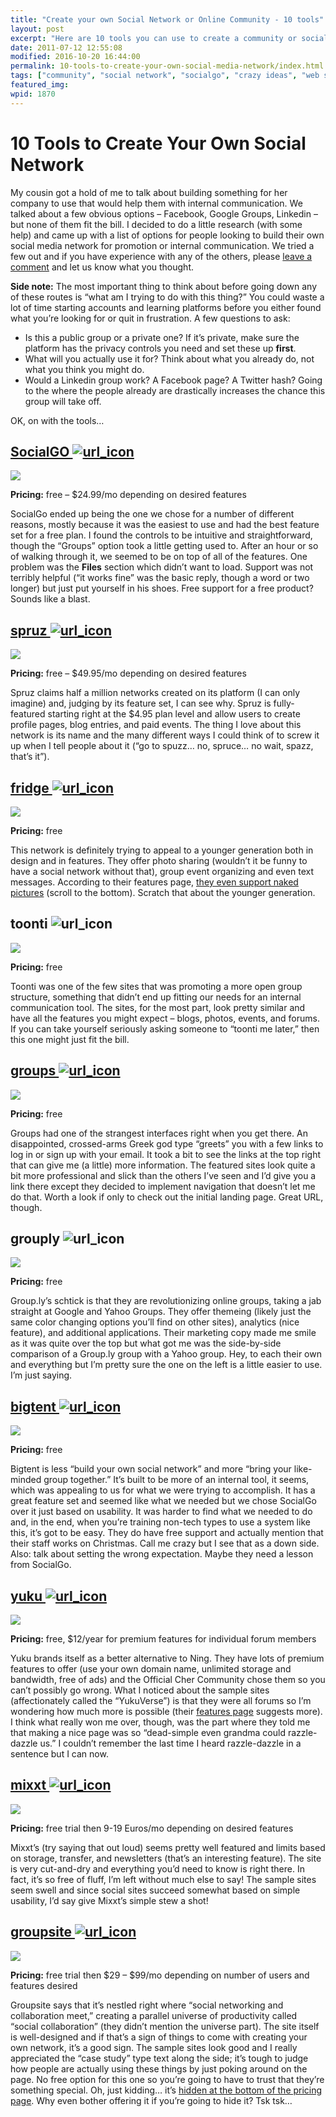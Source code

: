 ```yaml
---
title: "Create your own Social Network or Online Community - 10 tools"
layout: post
excerpt: "Here are 10 tools you can use to create a community or social network online for free (in most cases)."
date: 2011-07-12 12:55:08
modified: 2016-10-20 16:44:00
permalink: 10-tools-to-create-your-own-social-media-network/index.html
tags: ["community", "social network", "socialgo", "crazy ideas", "web strategy"]
featured_img: 
wpid: 1870
---
```


# 10 Tools to Create Your Own Social Network

My cousin got a hold of me to talk about building something for her company to use that would help them with internal communication. We talked about a few obvious options – Facebook, Google Groups, Linkedin – but none of them fit the bill. I decided to do a little research (with some help) and came up with a list of options for people looking to build their own social media network for promotion or internal communication. We tried a few out and if you have experience with any of the others, please [leave a comment](#commentform) and let us know what you thought.

**Side note:** The most important thing to think about before going down any of these routes is “what am I trying to do with this thing?” You could waste a lot of time starting accounts and learning platforms before you either found what you’re looking for or quit in frustration. A few questions to ask:

- Is this a public group or a private one? If it’s private, make sure the platform has the privacy controls you need and set these up **first**.
- What will you actually use it for? Think about what you already do, not what you think you might do.
- Would a Linkedin group work? A Facebook page? A Twitter hash? Going to the where the people already are drastically increases the chance this group will take off.

OK, on with the tools…

[SocialGO ![](/_images/2011/03/url_icon.gif "url_icon")](http://www.socialgo.com/)
------------------------------------------------------------------------------------------------------------------------

[![](https://lh5.googleusercontent.com/-BuKc4gVwjoc/ThuNyem0QkI/AAAAAAAABAk/fTLaBIOIsjo/create_social_network_socialgo.png)](http://www.socialgo.com/)

**Pricing:** free – $24.99/mo depending on desired features

SocialGo ended up being the one we chose for a number of different reasons, mostly because it was the easiest to use and had the best feature set for a free plan. I found the controls to be intuitive and straightforward, though the “Groups” option took a little getting used to. After an hour or so of walking through it, we seemed to be on top of all of the features. One problem was the **Files** section which didn’t want to load. Support was not terribly helpful (“it works fine” was the basic reply, though a word or two longer) but just put yourself in his shoes. Free support for a free product? Sounds like a blast.

[spruz ![](/_images/2011/03/url_icon.gif "url_icon")](http://www.spruz.com)
-----------------------------------------------------------------------------------------------------------------

[![](https://lh3.googleusercontent.com/-Lm92ve6ZkX0/ThuNycgyQrI/AAAAAAAABAo/5fJcXBgNA_k/create_social_network_spruz.png)](http://www.spruz.com/)

**Pricing:** free – $49.95/mo depending on desired features

Spruz claims half a million networks created on its platform (I can only imagine) and, judging by its feature set, I can see why. Spruz is fully-featured starting right at the $4.95 plan level and allow users to create profile pages, blog entries, and paid events. The thing I love about this network is its name and the many different ways I could think of to screw it up when I tell people about it (“go to spuzz… no, spruce… no wait, spazz, that’s it”).

[fridge ![](/_images/2011/03/url_icon.gif "url_icon")](http://www.frid.ge/)
-----------------------------------------------------------------------------------------------------------------

[![](https://lh4.googleusercontent.com/-5mG9VKIl-UM/ThuNxB64u-I/AAAAAAAABAM/JjHbJx2oy1E/create_social_network_fridge.png)](http://www.frid.ge/)

**Pricing:** free

This network is definitely trying to appeal to a younger generation both in design and in features. They offer photo sharing (wouldn’t it be funny to have a social network without that), group event organizing and even text messages. According to their features page, [they even support naked pictures](http://www.frid.ge/p/features) (scroll to the bottom). Scratch that about the younger generation.

toonti ![](/_images/2011/03/url_icon.gif "url_icon")
------------------------------------------------------------------------------------------

![](https://lh3.googleusercontent.com/-d8nEwrPHhts/ThuNylCN-8I/AAAAAAAABAs/9FEgsx2e3HA/create_social_network_toonti.png)

**Pricing:** free

Toonti was one of the few sites that was promoting a more open group structure, something that didn’t end up fitting our needs for an internal communication tool. The sites, for the most part, look pretty similar and have all the features you might expect – blogs, photos, events, and forums. If you can take yourself seriously asking someone to “toonti me later,” then this one might just fit the bill.

[groups ![](/_images/2011/03/url_icon.gif "url_icon")](http://grou.ps)
------------------------------------------------------------------------------------------------------------

[![](https://lh3.googleusercontent.com/-3Ts78hh_PwE/ThuNxcY2ILI/AAAAAAAABAY/NzpN1PSiVxw/create_social_network_groups.png)](http://grou.ps/)

**Pricing:** free

Groups had one of the strangest interfaces right when you get there. An disappointed, crossed-arms Greek god type “greets” you with a few links to log in or sign up with your email. It took a bit to see the links at the top right that can give me (a little) more information. The featured sites look quite a bit more professional and slick than the others I’ve seen and I’d give you a link there except they decided to implement navigation that doesn’t let me do that. Worth a look if only to check out the initial landing page. Great URL, though.

grouply ![](/_images/2011/03/url_icon.gif "url_icon")
-------------------------------------------------------------------------------------------

![](https://lh4.googleusercontent.com/-CZoGuxdlce0/ThuNxClI2OI/AAAAAAAABAU/ExY45lls0J4/create_social_network_grouply.png)

**Pricing:** free

Group.ly’s schtick is that they are revolutionizing online groups, taking a jab straight at Google and Yahoo Groups. They offer themeing (likely just the same color changing options you’ll find on other sites), analytics (nice feature), and additional applications. Their marketing copy made me smile as it was quite over the top but what got me was the side-by-side comparison of a Group.ly group with a Yahoo group. Hey, to each their own and everything but I’m pretty sure the one on the left is a little easier to use. I’m just saying.

[bigtent ![](/_images/2011/03/url_icon.gif "url_icon")](http://www.bigtent.com/)
----------------------------------------------------------------------------------------------------------------------

[![](https://lh3.googleusercontent.com/-8U0carVX2fk/ThuNxCcDtTI/AAAAAAAABAQ/5al4ug91nUw/create_social_network_bigtent.png)](http://www.bigtent.com/)

**Pricing:** free

Bigtent is less “build your own social network” and more “bring your like-minded group together.” It’s built to be more of an internal tool, it seems, which was appealing to us for what we were trying to accomplish. It has a great feature set and seemed like what we needed but we chose SocialGo over it just based on usability. It was harder to find what we needed to do and, in the end, when you’re training non-tech types to use a system like this, it’s got to be easy. They do have free support and actually mention that their staff works on Christmas. Call me crazy but I see that as a down side. Also: talk about setting the wrong expectation. Maybe they need a lesson from SocialGo.

[yuku ![](/_images/2011/03/url_icon.gif "url_icon")](http://www.yuku.com)
---------------------------------------------------------------------------------------------------------------

[![](https://lh4.googleusercontent.com/-aB93ayo0m94/ThuNyqu2SMI/AAAAAAAABAw/RTZSnzBfxTg/create_social_network_yuku.png)](http://www.yuku.com/)

**Pricing:** free, $12/year for premium features for individual forum members

Yuku brands itself as a better alternative to Ning. They have lots of premium features to offer (use your own domain name, unlimited storage and bandwidth, free of ads) and the Official Cher Community chose them so you can’t possibly go wrong. What I noticed about the sample sites (affectionately called the “YukuVerse”) is that they were all forums so I’m wondering how much more is possible (their [features page](http://www.yuku.com/portal/features) suggests more). I think what really won me over, though, was the part where they told me that making a nice page was so “dead-simple even grandma could razzle-dazzle us.” I couldn’t remember the last time I heard razzle-dazzle in a sentence but I can now.

[mixxt ![](/_images/2011/03/url_icon.gif "url_icon")](http://www.mixxt.com)
-----------------------------------------------------------------------------------------------------------------

[![](https://lh3.googleusercontent.com/-_pHsNSkO_ZU/ThuNx9PULDI/AAAAAAAABAg/d-tfUtK8nOc/create_social_network_mixxt.png)](http://www.mixxt.com/)

**Pricing:** free trial then 9-19 Euros/mo depending on desired features

Mixxt’s (try saying that out loud) seems pretty well featured and limits based on storage, transfer, and newsletters (that’s an interesting feature). The site is very cut-and-dry and everything you’d need to know is right there. In fact, it’s so free of fluff, I’m left without much else to say! The sample sites seem swell and since social sites succeed somewhat based on simple usability, I’d say give Mixxt’s simple stew a shot!

[groupsite ![](/_images/2011/03/url_icon.gif "url_icon")](http://www.groupsite.com)
-------------------------------------------------------------------------------------------------------------------------

[![](https://lh6.googleusercontent.com/-AM0Rpbw2rUM/ThuNx5KnJ4I/AAAAAAAABAc/zWrje9GpkK4/create_social_network_groupsite.png)](http://www.groupsite.com/)

**Pricing:** free trial then $29 – $99/mo depending on number of users and features desired

Groupsite says that it’s nestled right where “social networking and collaboration meet,” creating a parallel universe of productivity called “social collaboration” (they didn’t mention the universe part). The site itself is well-designed and if that’s a sign of things to come with creating your own network, it’s a good sign. The sample sites look good and I really appreciated the “case study” type text along the side; it’s tough to judge how people are actually using these things by just poking around on the page. No free option for this one so you’re going to have to trust that they’re something special. Oh, just kidding… it’s [hidden at the bottom of the pricing page](https://www.groupsite.com/register?plan=FreePlan). Why even bother offering it if you’re going to hide it? Tsk tsk…